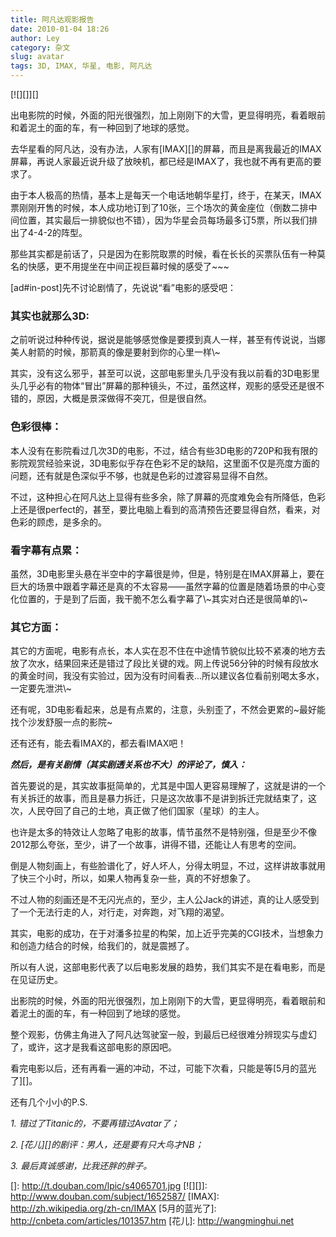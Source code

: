 ```yaml
---
title: 阿凡达观影报告
date: 2010-01-04 18:26
author: Ley
category: 杂文 
slug: avatar
tags: 3D, IMAX, 华星, 电影, 阿凡达
---
```

[![][]][]

出电影院的时候，外面的阳光很强烈，加上刚刚下的大雪，更显得明亮，看着眼前和着泥土的面的车，有一种回到了地球的感觉。

去华星看的阿凡达，没有办法，人家有[IMAX][]的屏幕，而且是离我最近的IMAX屏幕，再说人家最近说升级了放映机，都已经是IMAX了，我也就不再有更高的要求了。

由于本人极高的热情，基本上是每天一个电话地朝华星打，终于，在某天，IMAX票刚刚开售的时候，本人成功地订到了10张，三个场次的黄金座位（倒数二排中间位置，其实最后一排貌似也不错），因为华星会员每场最多订5票，所以我们排出了4-4-2的阵型。

那些其实都是前话了，只是因为在影院取票的时候，看在长长的买票队伍有一种莫名的快感，更不用提坐在中间正视巨幕时候的感受了\~\~\~

[ad\#in-post]先不讨论剧情了，先说说“看”电影的感受吧：

<!--more-->

### 其实也就那么3D:

</p>
之前听说过种种传说，据说是能够感觉像是要摸到真人一样，甚至有传说说，当娜美人射箭的时候，那箭真的像是要射到你的心里一样\~

其实，没有这么邪乎，甚至可以说，这部电影里头几乎没有我以前看的3D电影里头几乎必有的物体“冒出”屏幕的那种镜头，不过，虽然这样，观影的感受还是很不错的，原因，大概是景深做得不突兀，但是很自然。

### 色彩很棒：

</p>
本人没有在影院看过几次3D的电影，不过，结合有些3D电影的720P和我有限的影院观赏经验来说，3D电影似乎存在色彩不足的缺陷，这里面不仅是亮度方面的问题，还有就是色深似乎不够，也就是色彩的过渡容易显得不自然。

不过，这种担心在阿凡达上显得有些多余，除了屏幕的亮度难免会有所降低，色彩上还是很perfect的，甚至，要比电脑上看到的高清预告还要显得自然，看来，对色彩的顾虑，是多余的。

### 看字幕有点累：

</p>
虽然，3D电影里头悬在半空中的字幕很是帅，但是，特别是在IMAX屏幕上，要在巨大的场景中跟着字幕还是真的不太容易——虽然字幕的位置是随着场景的中心变化位置的，于是到了后面，我干脆不怎么看字幕了\~其实对白还是很简单的\~

### 其它方面：

</p>
其它的方面呢，电影有点长，本人实在忍不住在中途情节貌似比较不紧凑的地方去放了次水，结果回来还是错过了段比关键的戏。网上传说56分钟的时候有段放水的黄金时间，我没有实验过，因为没有时间看表...所以建议各位看前别喝太多水，一定要先泄洪\~

还有呢，3D电影看起来，总是有点累的，注意，头别歪了，不然会更累的\~最好能找个沙发舒服一点的影院\~

还有还有，能去看IMAX的，都去看IMAX吧！

***然后，是有关剧情（其实剧透关系也不大）的评论了，慎入：***

首先要说的是，其实故事挺简单的，尤其是中国人更容易理解了，这就是讲的一个有关拆迁的故事，而且是暴力拆迁，只是这次故事不是讲到拆迁完就结束了，这次，人民夺回了自己的土地，真正做了他们国家（星球）的主人。

也许是太多的特效让人忽略了电影的故事，情节虽然不是特别强，但是至少不像2012那么夸张，至少，讲了一个故事，讲得不错，还能让人有思考的空间。

倒是人物刻画上，有些脸谱化了，好人坏人，分得太明显，不过，这样讲故事就用了快三个小时，所以，如果人物再复杂一些，真的不好想象了。

不过人物的刻画还是不无闪光点的，至少，主人公Jack的讲述，真的让人感受到了一个无法行走的人，对行走，对奔跑，对飞翔的渴望。

其实，电影的成功，在于对潘多拉星的构架，加上近乎完美的CGI技术，当想象力和创造力结合的时候，给我们的，就是震撼了。

所以有人说，这部电影代表了以后电影发展的趋势，我们其实不是在看电影，而是在见证历史。

出影院的时候，外面的阳光很强烈，加上刚刚下的大雪，更显得明亮，看着眼前和着泥土的面的车，有一种回到了地球的感觉。

整个观影，仿佛主角进入了阿凡达驾驶室一般，到最后已经很难分辨现实与虚幻了，或许，这才是我看这部电影的原因吧。

看完电影以后，还有再看一遍的冲动，不过，可能下次看，只能是等[5月的蓝光了][]。

还有几个小小的P.S.

*1. 错过了Titanic的，不要再错过Avatar了；*

*2. [花儿][]的剧评：男人，还是要有只大鸟才NB；*

*3. 最后真诚感谢，比我还胖的胖子。*

  []: http://t.douban.com/lpic/s4065701.jpg
  [![][]]: http://www.douban.com/subject/1652587/
  [IMAX]: http://zh.wikipedia.org/zh-cn/IMAX
  [5月的蓝光了]: http://cnbeta.com/articles/101357.htm
  [花儿]: http://wangminghui.net
